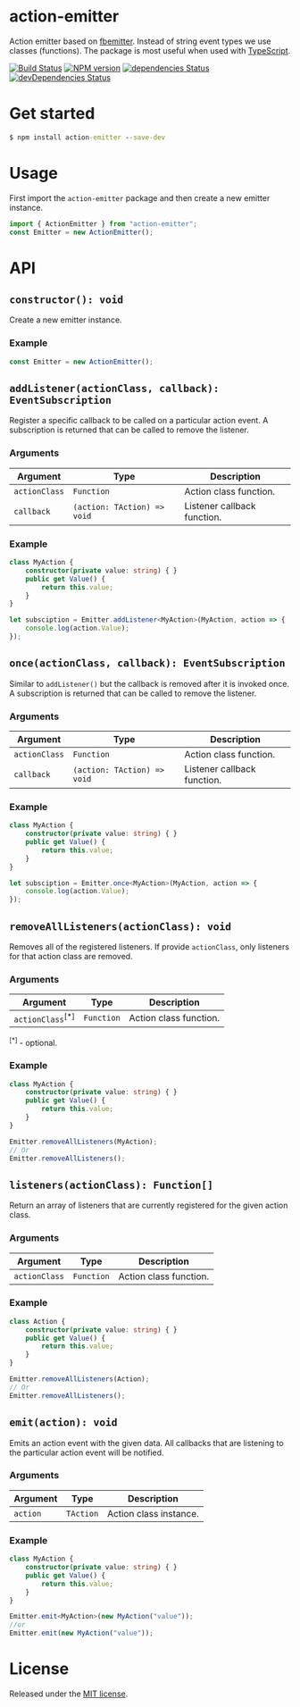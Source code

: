 # action-emitter
Action emitter based on [fbemitter](https://github.com/facebook/emitter). Instead of string event types we use classes (functions).
The package is most useful when used with [TypeScript](http://typescriptlang.org).

[![Build Status](https://travis-ci.org/SimplrJS/action-emitter.svg?branch=master)](https://travis-ci.org/SimplrJS/action-emitter)
[![NPM version](http://img.shields.io/npm/v/action-emitter.svg)](https://www.npmjs.com/package/action-emitter) [![dependencies Status](https://david-dm.org/simplrjs/action-emitter/status.svg)](https://david-dm.org/simplrjs/action-emitter) [![devDependencies Status](https://david-dm.org/simplrjs/action-emitter/dev-status.svg)](https://david-dm.org/simplrjs/action-emitter?type=dev)


# Get started
```cmd
$ npm install action-emitter --save-dev
```

# Usage
First import the `action-emitter` package and then create a new emitter instance.
```ts
import { ActionEmitter } from "action-emitter";
const Emitter = new ActionEmitter();
```


# API

## `constructor(): void`
Create a new emitter instance.

### Example
```ts
const Emitter = new ActionEmitter();
```

## `addListener(actionClass, callback): EventSubscription`
Register a specific callback to be called on a particular action event. A subscription is returned that can be called to remove the listener.

### Arguments
| Argument      | Type                        | Description                 |
|---------------|-----------------------------|-----------------------------|
| `actionClass` | `Function`                  | Action class function.      |
| `callback`    | `(action: TAction) => void` | Listener callback function. |


### Example
```ts
class MyAction {
    constructor(private value: string) { }
    public get Value() {
        return this.value;
    }
}

let subsciption = Emitter.addListener<MyAction>(MyAction, action => {
    console.log(action.Value);
});
```


## `once(actionClass, callback): EventSubscription`
Similar to `addListener()` but the callback is removed after it is invoked once. A subscription is returned that can be called to remove the listener.

### Arguments
| Argument      | Type                        | Description                 |
|---------------|-----------------------------|-----------------------------|
| `actionClass` | `Function`                  | Action class function.      |
| `callback`    | `(action: TAction) => void` | Listener callback function. |

### Example
```ts
class MyAction {
    constructor(private value: string) { }
    public get Value() {
        return this.value;
    }
}

let subsciption = Emitter.once<MyAction>(MyAction, action => {
    console.log(action.Value);
});
```


## `removeAllListeners(actionClass): void`
Removes all of the registered listeners. If provide `actionClass`, only listeners for that action class are removed.

### Arguments
| Argument                    | Type        | Description                 |
|-----------------------------|-------------|-----------------------------|
| `actionClass`<sup>[*]</sup> | `Function`  | Action class function.      |

<sup>[*]</sup> - optional.

### Example
```ts
class MyAction {
    constructor(private value: string) { }
    public get Value() {
        return this.value;
    }
}

Emitter.removeAllListeners(MyAction);
// Or
Emitter.removeAllListeners();
```


## `listeners(actionClass): Function[]`
Return an array of listeners that are currently registered for the given action class.

### Arguments
| Argument      | Type       | Description                 |
|---------------|------------|-----------------------------|
| `actionClass` | `Function` | Action class function.      |


### Example
```ts
class Action {
    constructor(private value: string) { }
    public get Value() {
        return this.value;
    }
}

Emitter.removeAllListeners(Action);
// Or
Emitter.removeAllListeners();
```


## `emit(action): void`
Emits an action event with the given data. All callbacks that are listening to the particular action event will be notified.

### Arguments
| Argument      | Type      | Description                 |
|---------------|-----------|-----------------------------|
| `action`      | `TAction` | Action class instance.      |


### Example
```ts
class MyAction {
    constructor(private value: string) { }
    public get Value() {
        return this.value;
    }
}

Emitter.emit<MyAction>(new MyAction("value"));
//or 
Emitter.emit(new MyAction("value"));
```

# License
Released under the [MIT license](LICENSE).
